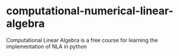 # computational-numerical-linear-algebra
Computational Linear Algebra is a free course for learning the implementation of NLA in python

